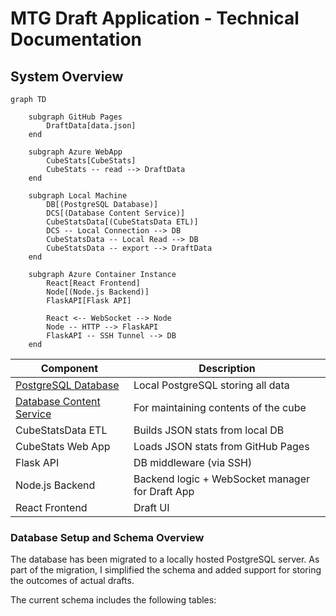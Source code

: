 # MTG Draft Application - Technical Documentation

## System Overview

```mermaid
graph TD

    subgraph GitHub Pages
        DraftData[data.json]
    end

    subgraph Azure WebApp
        CubeStats[CubeStats]
        CubeStats -- read --> DraftData
    end

    subgraph Local Machine
        DB[(PostgreSQL Database)]
        DCS[(Database Content Service)]
        CubeStatsData[(CubeStatsData ETL)]
        DCS -- Local Connection --> DB
        CubeStatsData -- Local Read --> DB
        CubeStatsData -- export --> DraftData
    end

    subgraph Azure Container Instance
        React[React Frontend]
        Node[(Node.js Backend)]
        FlaskAPI[Flask API]
        
        React <-- WebSocket --> Node
        Node -- HTTP --> FlaskAPI
        FlaskAPI -- SSH Tunnel --> DB
    end

 ```

| Component | Description | 
|----------|----------|
| [PostgreSQL Database](./PostgreSQL.md)  | 	Local PostgreSQL storing all data  |
| [Database Content Service](./DCS.md)  | For maintaining contents of the cube  |
| CubeStatsData ETL | Builds JSON stats from local DB |
| CubeStats Web App | Loads JSON stats from GitHub Pages |
| Flask API |	DB middleware (via SSH) |
| Node.js Backend | Backend logic + WebSocket manager for Draft App |
| React Frontend | Draft UI |

### Database Setup and Schema Overview

The database has been migrated to a locally hosted PostgreSQL server. As part of the migration, I simplified the schema and added support for storing the outcomes of actual drafts.

The current schema includes the following tables:



